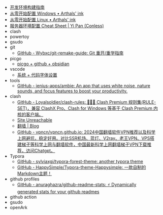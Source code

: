 - [开发环境构建指南](https://wangloo.github.io/posts/tools/dev_env/) 
- [从零开始配置 Windows • Arthals' ink](https://arthals.ink/blog/initialize-windows) 
- [从零开始配置 Linux • Arthals' ink](https://arthals.ink/blog/initialize-linux) 
- [服务器环境配置 Cheat Sheet | Yi Pan (Conless)](https://conless.dev/blog/2024/server-cheatsheet/) 
- clash 
- powertoy 
- gsudo 
- git 
	- [GitHub - Wybxc/git-remake-guide: Git 重开/重学指南](https://github.com/Wybxc/git-remake-guide) 
- picgo 
	- [picgo + github + obsidian](https://blog.csdn.net/m0_73255659/article/details/138232206) 
- vscode
	- [系统 + 代码字体设置](https://blog.csdn.net/m0_46491549/article/details/134024757)
- tools
	- [GitHub - jenius-apps/ambie: An app that uses white noise, nature sounds, and focus features to boost your productivity.](https://github.com/jenius-apps/ambie) 
- clash 
	- [GitHub - Loyalsoldier/clash-rules: 🦄️🎃👻 Clash Premium 规则集(RULE-SET)，兼容 ClashX Pro、Clash for Windows 等基于 Clash Premium 内核的客户端。](https://github.com/Loyalsoldier/clash-rules) 
	- [Site Unreachable](https://docs.gtk.pw/) 
	- [翻墙 | Blog](https://www.zizheng.life/article/bcea86ad-c006-462c-b56e-8cf84d14e4ba)
	- [GitHub - vpncn/vpncn.github.io: 2024中国翻墙软件VPN推荐以及科学上网避坑，稳定好用。对比SSR机场、蓝灯、V2ray、老王VPN、VPS搭建梯子等科学上网与翻墙软件，中国最新科学上网翻墙梯子VPN下载推荐，访问Chatgpt。](https://github.com/vpncn/vpncn.github.io) 
- Typora 
	- [GitHub - sylviaxgj/typora-forest-theme: another typora theme](https://github.com/sylviaxgj/typora-forest-theme)
	- [GitHub - HappySimple/Typora-theme-Happysimple: 一款自制的Markdown主题！](https://github.com/HappySimple/Typora-theme-Happysimple)
- github profiles 
	- [GitHub - anuraghazra/github-readme-stats: :zap: Dynamically generated stats for your github readmes](https://github.com/anuraghazra/github-readme-stats) 
- github action 
- gsudo
- openArk
